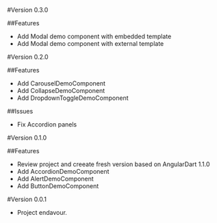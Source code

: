 #Version 0.3.0

##Features

- Add Modal demo component with embedded template
- Add Modal demo component with external template

#Version 0.2.0

##Features

- Add CarouselDemoComponent
- Add CollapseDemoComponent
- Add DropdownToggleDemoComponent

##Issues

- Fix Accordion panels

#Version 0.1.0

##Features

- Review project and creeate fresh version based on AngularDart 1.1.0
- Add AccordionDemoComponent
- Add AlertDemoComponent
- Add ButtonDemoComponent

#Version 0.0.1

- Project endavour.